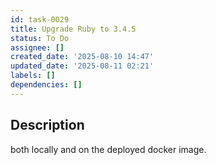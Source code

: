 ```yaml
---
id: task-0029
title: Upgrade Ruby to 3.4.5
status: To Do
assignee: []
created_date: '2025-08-10 14:47'
updated_date: '2025-08-11 02:21'
labels: []
dependencies: []
---
```


## Description

both locally and on the deployed docker image.

